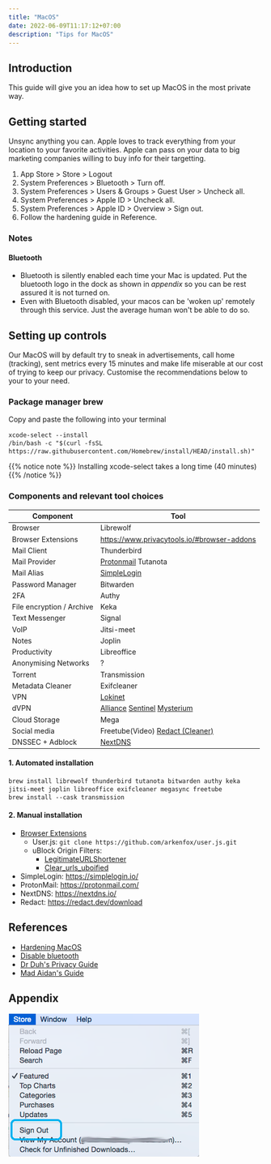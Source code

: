 ```yaml
---
title: "MacOS"
date: 2022-06-09T11:17:12+07:00
description: "Tips for MacOS"
---
```




## Introduction

This guide will give you an idea how to set up MacOS in the most private way.

## Getting started

Unsync anything you can. Apple loves to track everything from your location to your favorite activities. Apple can pass on your data to big marketing companies willing to buy info for their targetting.
1. App Store > Store > Logout
2. System Preferences > Bluetooth > Turn off.
3. System Preferences > Users & Groups > Guest User > Uncheck all.
4. System Preferences > Apple ID > Uncheck all.
5. System Preferences > Apple ID > Overview > Sign out.
5. Follow the hardening guide in Reference.

### Notes
#### Bluetooth
- Bluetooth is silently enabled each time your Mac is updated. Put the bluetooth logo in the dock as shown in _appendix_ so you can be rest assured it is not turned on.
- Even with Bluetooth disabled, your macos can be 'woken up' remotely through this service. Just the average human won't be able to do so.

## Setting up controls

Our MacOS will by default try to sneak in advertisements, call home (tracking), sent metrics every 15 minutes and make life miserable at our cost of trying to keep our privacy. Customise the recommendations below to your to your need.

### Package manager brew

Copy and paste the following into your terminal

```
xcode-select --install
/bin/bash -c "$(curl -fsSL https://raw.githubusercontent.com/Homebrew/install/HEAD/install.sh)"
```

{{% notice note %}}
Installing xcode-select takes a long time (40 minutes)
{{% /notice %}}

### Components and relevant tool choices
| Component | Tool |
| --- | --- |
| Browser | Librewolf |
| Browser Extensions | https://www.privacytools.io/#browser-addons |
| Mail Client | Thunderbird |
| Mail Provider | [Protonmail](https://protonmail.com/) Tutanota |
| Mail Alias | [SimpleLogin](https://simplelogin.io/) |
| Password Manager | Bitwarden |
| 2FA | Authy |
| File encryption / Archive | Keka |
| Text Messenger | Signal |
| VoIP | Jitsi-meet |
| Notes | Joplin |
| Productivity | Libreoffice |
| Anonymising Networks | ?   |
| Torrent | Transmission |
| Metadata Cleaner | Exifcleaner |
| VPN | [Lokinet](https://lokinet.org/) |
| dVPN | [Alliance](https://dvpnalliance.org/) [Sentinel](https://sentinel.co/dvpn/) [Mysterium](https://www.mysteriumvpn.com/) |
| Cloud Storage | Mega |
| Social media | Freetube(Video) [Redact (Cleaner)](https://redact.dev/) |
| DNSSEC + Adblock | [NextDNS](https://nextdns.io/) |


#### 1. Automated installation

```
brew install librewolf thunderbird tutanota bitwarden authy keka jitsi-meet joplin libreoffice exifcleaner megasync freetube
brew install --cask transmission
```

#### 2. Manual installation

- [Browser Extensions](https://github.com/arkenfox/user.js/wiki/4.1-Extensions)[](https://www.privacytools.io/#browser-addons)[](https://github.com/arkenfox/user.js/wiki/4.1-Extensions)
    - User.js: `git clone https://github.com/arkenfox/user.js.git`
    - uBlock Origin Filters:
        - [LegitimateURLShortener](https://raw.githubusercontent.com/DandelionSprout/adfilt/master/LegitimateURLShortener.txt)
        - [Clear\_urls\_uboified](https://raw.githubusercontent.com/DandelionSprout/adfilt/master/ClearURLs%20for%20uBo/clear_urls_uboified.txt)
- SimpleLogin: https://simplelogin.io/
- ProtonMail: https://protonmail.com/
- NextDNS: https://nextdns.io/
- Redact: https://redact.dev/download

## References
- [Hardening MacOS](https://www.bejarano.io/hardening-macos/)
- [Disable bluetooth](https://www.computerhope.com/issues/ch002099.htm)
- [Dr Duh's Privacy Guide](https://github.com/drduh/macOS-Security-and-Privacy-Guide)
- [Mad Aidan's Guide](https://madaidans-insecurities.github.io/security-privacy-advice.html#browser)

## Appendix
![App Store](/static/app_store_logout.png)